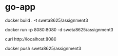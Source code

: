# go-app

docker build . -t sweta8625/assignment3

docker run -p 8080:8080 -d sweta8625/assignment3

curl http://localhost:8080

docker push sweta8625/assignment3
